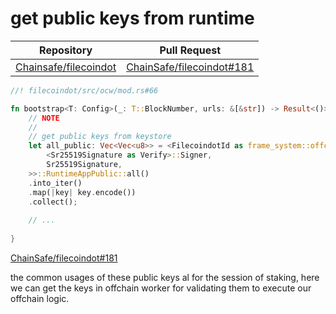 # get public keys from runtime

| Repository                           | Pull Request                      |
|--------------------------------------|-----------------------------------|
| [Chainsafe/filecoindot][filecoindot] | [ChainSafe/filecoindot#181][#181] |

```rust
//! filecoindot/src/ocw/mod.rs#66

fn bootstrap<T: Config>(_: T::BlockNumber, urls: &[&str]) -> Result<()> {
    // NOTE
    //
    // get public keys from keystore
    let all_public: Vec<Vec<u8>> = <FilecoindotId as frame_system::offchain::AppCrypto<
        <Sr25519Signature as Verify>::Signer,
        Sr25519Signature,
    >>::RuntimeAppPublic::all()
    .into_iter()
    .map(|key| key.encode())
    .collect();
    
    // ...
    
}
```

[ChainSafe/filecoindot#181][#181]

the common usages of these public keys al for the session of staking, here we can get
the keys in offchain worker for validating them to execute our offchain logic.


[filecoindot]: https://github.com/ChainSafe/filecoindot
[#181]: https://github.com/ChainSafe/filecoindot/pull/181
